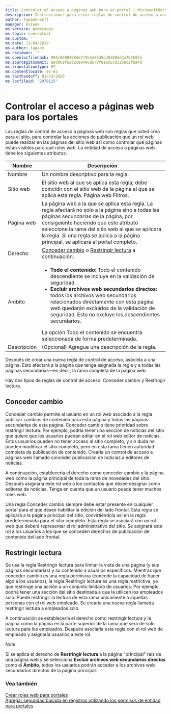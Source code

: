 ```yaml
---
title: Controlar el acceso a páginas web para un portal | MicrosoftDocs
description: Instrucciones para crear reglas de control de acceso a una página web para un portal.
author: tapanm-msft
manager: kvivek
ms.service: powerapps
ms.topic: conceptual
ms.custom: ''
ms.date: 11/04/2019
ms.author: tapanm
ms.reviewer: ''
ms.openlocfilehash: 894c06982084e2f9b4a96d5cd0189dd3a763b97e
ms.sourcegitcommit: a0d069f63d2ce9496d578f81e65cd32bec2faa4d
ms.translationtype: HT
ms.contentlocale: es-ES
ms.lasthandoff: 01/23/2020
ms.locfileid: "2978125"
---
```

# <a name="control-webpage-access-for-portals"></a>Controlar el acceso a páginas web para los portales

Las reglas de control de acceso a páginas web son reglas que usted crea para el sitio, para controlar las acciones de publicación que un rol web puede realizar en las páginas del sitio web así como controlar qué páginas están visibles para qué roles web. La entidad de acceso a páginas web tiene los siguientes atributos:


|    Nombre     |                                                                                                                                                                  Descripción                                                                                                                                                                   |
|-------------|------------------------------------------------------------------------------------------------------------------------------------------------------------------------------------------------------------------------------------------------------------------------------------------------------------------------------------------------|
|    Nombre     |                                                                                                                                                        Un nombre descriptivo para la regla.                                                                                                                                                        |
|   Sitio web   |                                                                                                           El sitio web al que se aplica esta regla; debe coincidir con el sitio web de la página al que se aplica esta regla. Página web Filtros.                                                                                                           |
|  Página web   |                            La página web a la que se aplica esta regla. La regla afectará no solo a la página sino a todas las páginas secundarias de la página, por consiguiente haciendo que este atributo seleccione la rama del sitio web al que se aplicará la regla. Si una regla se aplica a la página principal, se aplicará al portal completo.                            |
|    Derecho    |                                                                                                                                    [Conceder cambio](#grant-change) o [Restringir lectura](#restrict-read) a continuación.                                                                                                                                     |
|    Ámbito    | <ul><li><strong>Todo el contenido</strong>: Todo el contenido descendiente se incluye en la validación de seguridad.</li><li><strong>Excluir archivos web secundarios directos</strong>: todos los archivos web secundarios relacionados directamente con esta página web quedarán excluidos de la validación de seguridad. Esto no excluye los descendientes secundarios.</li></ul>La opción Todo el contenido se encuentra seleccionada de forma predeterminada. |
| Descripción |                                                                                                                                                     (Opcional) Agregue una descripción de la regla.                                                                                                                                                      |

Después de crear una nueva regla de control de acceso, asóciela a una página. Esto afectará a la página que tenga asignada la regla y a todas las páginas secundarias&mdash;es decir, la rama completa de la página web.

Hay dos tipos de reglas de control de acceso: Conceder cambio y Restringir lectura.

## <a name="grant-change"></a>Conceder cambio

Conceder cambio permite al usuario en un rol web asociado a la regla publicar cambios de contenido para esta página y todas las páginas secundarias de esta página. Conceder cambio tiene prioridad sobre restringir lectura. Por ejemplo, podría tener una sección de noticias del sitio que quiere que los usuarios puedan editar en el rol web editor de noticias. Estos usuarios pueden no tener acceso al sitio completo, y sin duda no pueden modificar el sitio completo, pero en esta rama tienen autoridad completa de publicación de contenido. Crearía un control de acceso a páginas web llamado conceder publicación de noticias a editores de noticias.

A continuación, establecería el derecho como conceder cambio y la página web como la página principal de toda la rama de novedades del sitio. Después asignaría este rol web a los contactos que desee designar como editores de noticias. Tenga en cuenta que un usuario puede tener muchos roles web.

Una regla Conceder cambio siempre debe estar presente en cualquier portal para el que desee habilitar la edición del lado frontal. Esta regla se aplicará a la página principal del sitio, convirtiéndola así en la regla predeterminada para el sitio completo. Esta regla se asociará con un rol web que deberá representar el rol administrativo del sitio. Se asignará este rol a los usuarios a los que se conceden derechos de publicación de contenido del lado frontal.

## <a name="restrict-read"></a>Restringir lectura
Se usa la regla Restringir lectura para limitar la vista de una página (y sus páginas secundarias) y su contenido a usuarios específicos. Mientras que conceder cambio es una regla permisiva (concede la capacidad de hacer algo a los usuarios), la regla Restringir lectura es una regla restrictiva, ya que restringe una acción a un conjunto limitado de usuarios. Por ejemplo, podría tener una sección del sitio destinada a que la utilicen los empleados solo. Puede restringir la lectura de esta rama únicamente a aquellas personas con el rol web empleado. Se crearía una nueva regla llamada restringir lectura a empleados solo.

A continuación se establecería el derecho como restringir lectura y la página como la página en la parte superior de la rama que será de solo lectura para los empleados. Después asociaría esta regla con el rol web de empleado y asignaría usuarios a este rol.

> [!Note]
> Si se aplica el derecho de **Restringir lectura** a la página "principal" raíz de una página web y se selecciona **Excluir archivos web secundarios directos** como el **Ámbito**, todos los usuarios podrán acceder a los archivos web secundarios directos de la página principal.

### <a name="see-also"></a>Vea también

[Crear roles web para portales](create-web-roles.md)  
[Agregar seguridad basada en registros utilizando los permisos de entidad para portales](assign-entity-permissions.md)
